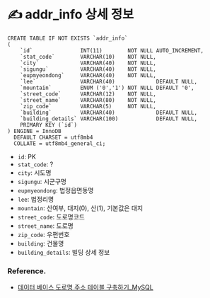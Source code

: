 # ✍️ addr_info 상세 정보

```mariadb
CREATE TABLE IF NOT EXISTS `addr_info`
(
    `id`               INT(11)        NOT NULL AUTO_INCREMENT,
    `stat_code`        VARCHAR(10)    NOT NULL,
    `city`             VARCHAR(40)    NOT NULL,
    `sigungu`          VARCHAR(40)    NOT NULL,
    `eupmyeondong`     VARCHAR(40)    NOT NULL,
    `lee`              VARCHAR(40)             DEFAULT NULL,
    `mountain`         ENUM ('0','1') NOT NULL DEFAULT '0',
    `street_code`      VARCHAR(12)    NOT NULL,
    `street_name`      VARCHAR(80)    NOT NULL,
    `zip_code`         VARCHAR(5)     NOT NULL,
    `building`         VARCHAR(40)             DEFAULT NULL,
    `building_details` VARCHAR(100)            DEFAULT NULL,
    PRIMARY KEY (`id`)
) ENGINE = InnoDB
  DEFAULT CHARSET = utf8mb4
  COLLATE = utf8mb4_general_ci;
```

- `id`: PK
- `stat_code`: ?
- `city`: 시도명
- `sigungu`: 시군구명
- `eupmyeondong`: 법정읍면동명
- `lee`: 법정리명
- `mountain`: 산여부, 대지(0), 산(1), 기본값은 대지
- `street_code`: 도로명코드
- `street_name`: 도로명
- `zip_code`: 우편번호
- `building`: 건물명
- `building_details`: 빌딩 상세 정보

### Reference.

- [데이터 베이스 도로명 주소 테이블 구축하기_MySQL](https://m.blog.naver.com/pkm500/222380977788)